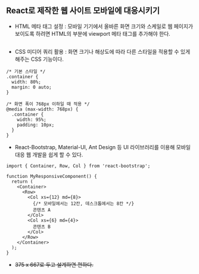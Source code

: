 ## React로 제작한 웹 사이트 모바일에 대응시키기
- HTML 메타 태그 설정 : 모바일 기기에서 올바른 화면 크기와 스케일로 웹 페이지가 보이도록 하려면 HTML의 <head>부분에 viewport 메타 태그를 추가해야 한다.
```<meta name="viewport" content="width=device-width, initial-scale=1.0" />
```

- CSS 미디어 쿼리 활용 : 화면 크기나 해상도에 따라 다른 스타일을 적용할 수 있게 해주는 CSS 기능이다.
```
/* 기본 스타일 */
.container {
  width: 80%;
  margin: 0 auto;
}

/* 화면 폭이 768px 이하일 때 적용 */
@media (max-width: 768px) {
  .container {
    width: 95%;
    padding: 10px;
  }
}

```

- React-Bootstrap, Material-UI, Ant Design 등 UI 라이브러리를 이용해 모바일 대응 웹 개발을 쉽게 할 수 있다.
```
import { Container, Row, Col } from 'react-bootstrap';

function MyResponsiveComponent() {
  return (
    <Container>
      <Row>
        <Col xs={12} md={8}>
          {/* 모바일에서는 12칸, 데스크톱에서는 8칸 */}
          콘텐츠 A
        </Col>
        <Col xs={6} md={4}>
          콘텐츠 B
        </Col>
      </Row>
    </Container>
  );
}
```
- ~~375 x 667로 두고 설계하면 편하다.~~